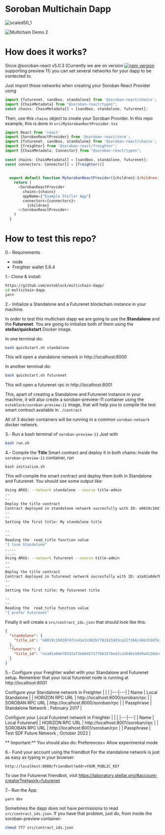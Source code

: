# Soroban Multichain Dapp

![scaled50_1](https://github.com/esteblock/multichain-dapp/assets/2274485/be35b713-7da5-4bc6-90da-90954c906167)


![Multichain Demo 2](https://github.com/esteblock/multichain-dapp/assets/2274485/55543d79-9dc9-4543-bbd3-d90f1a3ae0d5)

# How does it works?
Since @soroban-react v5.0.3 (Currently we are on version [![npm version](https://img.shields.io/npm/v/@soroban-react/core/latest.svg)](https://www.npmjs.com/package/@soroban-react/core/v/latest) supporting preview 11) you can set several networks for your dapp to be contected to.

Just import those networks when creating your Soroban React Provider using
```javascript
import {futurenet, sandbox, standalone} from '@soroban-react/chains';
import {ChainMetadata} from "@soroban-react/types";
const chains: ChainMetadata[] = [sandbox, standalone, futurenet];
```
Then, use this `chains` object to create your Soroban Provider. In this repo example, this is done in `src/MySorobanRectProvider.tsx`

```javascript
import React from 'react'
import {SorobanReactProvider} from '@soroban-react/core';
import {futurenet, sandbox, standalone} from '@soroban-react/chains';
import {freighter} from '@soroban-react/freighter';
import {ChainMetadata, Connector} from "@soroban-react/types";
      
const chains: ChainMetadata[] = [sandbox, standalone, futurenet];
const connectors: Connector[] = [freighter()]
                          
                          
  export default function MySorobanReactProvider({children}:{children: React.ReactNode}) {
    return (
      <SorobanReactProvider
        chains={chains}
        appName={"Example Stellar App"}
        connectors={connectors}>
          {children}
      </SorobanReactProvider>
    )
  }
```

# How to test this repo?

0.-  Requirements
- node
- Freighter wallet 5.6.4

1.- Clone & install:

```bash
https://github.com/esteblock/multichain-dapp/
cd multichain-dapp
yarn
```

2.- Initialize a Standalone and a Futurenet blockchain instance in your machine.

In order to test this multichain dapp we are going to use the **Standalone** and the **Futurenet**. You are going to initialize both of them using the **stellar/quickstart** Docker image.

In one terminal do:
```bash
bash quickstart.sh standalone
```

This will open a standalone network in http://localhost:8000

In another terminal do:
```bash
bash quickstart.sh futurenet
```
This will open a futurenet rpc in http://localhost:8001

This, apart of creating a Standalone and Futurenet instance in your machine, it will also create a soroban-preview-11 container using the `esteblock/soroban-preview:11` image, that will help you to compile the test smart contract available in `./contract`

All of 3 docker containers will be running in a common `soroban-network` docker network.


3.- Run a bash terminal of `soroban-preview-11`
Just with 
```bash
bash run.sh
```

4.- Compile the **Title** Smart contract and deploy it in both chains:
Inside the `soroban-preview-11` container, run
```
bash initialize.sh
```

This will compile the smart contract and deploy them both in Standalone and Futurenet.
You should see some output like:
```bash
Using ARGS: --network standalone --source title-admin
--
--
Deploy the title contract
Contract deployed in standalone network succesfully with ID: e0019c10d10747ce41e3c082b7781915933ce22f3b6cd4b319dfe14477cd45b3
--
--
Setting the first title: My standalone title

--
--
Reading the  read_title function value
"I love Standalone"
.....
.....
Using ARGS: --network futurenet --source title-admin
--
--
Deploy the title contract
Contract deployed in futurenet network succesfully with ID: a1a91a0de70332af2ebb427177663576e42ca364be10d9a4126dcd7b1d951127
--
--
Setting the first title: My futurenet title

--
--
Reading the  read_title function value
"I prefer Futurenet"

```


Finally it will create a `src/contract_ids.json` that should look like this:

```json
{
  "standalone": {
    "title_id": "e0019c10d10747ce41e3c082b7781915933ce22f3b6cd4b319dfe14477cd45b3"
  },
  "futurenet": {
    "title_id": "a1a91a0de70332af2ebb427177663576e42ca364be10d9a4126dcd7b1d951127"
  }
}
```

5.- Configure your Freighter wallet with your Standalone and Futurenet setup.
Remember that your local futurenet node is running at http://localhost:8001

Configure your Standalone network in Freighter
   |   |   |
   |---|---|
   | Name | Local Standalone |
   | HORIZON RPC URL | http://localhost:8000/soroban/rpc |
   | SOROBAN RPC URL | http://localhost:8000/soroban/rpc |
   | Passphrase | Standalone Network ; February 2017 |
   
Configure your Local Futurenet network in Freighter
   |   |   |
   |---|---|
   | Name | Local Futurenet|
   | HORIZON RPC URL | http://localhost:8001/soroban/rpc |
   | SOROBAN RPC URL | http://localhost:8001/soroban/rpc |
   | Passphrase | Test SDF Future Network ; October 2022 |

** Important:** You should also do: Preferences> Allow experimental mode

6.- Fund your account using the friendbot
For the standalone network is just as easy as typing in your browser:
```
http://localhost:8000/friendbot?addr=YOUR_PUBLIC_KEY
``` 

To use the Futurenet friendbot, visit https://laboratory.stellar.org/#account-creator?network=futurenet


7.- Run the App

```
yarn dev
```

Sometimes the dapp does not have permissions to read `src/contract_ids.json`. If you have that problem, just do, from inside the soroban-preview container:
```bash
chmod 777 src/contract_ids.json
```
